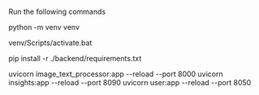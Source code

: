 Run the following commands

python -m venv venv

venv/Scripts/activate.bat


pip install -r ./backend/requirements.txt

uvicorn image_text_processor:app --reload --port 8000
uvicorn insights:app --reload --port 8090
uvicorn user:app --reload --port 8050

